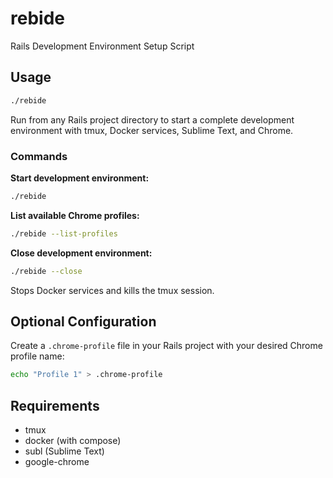 # rebide

Rails Development Environment Setup Script

## Usage

```bash
./rebide
```

Run from any Rails project directory to start a complete development environment with tmux, Docker services, Sublime Text, and Chrome.

### Commands

**Start development environment:**
```bash
./rebide
```

**List available Chrome profiles:**
```bash
./rebide --list-profiles
```

**Close development environment:**
```bash
./rebide --close
```
Stops Docker services and kills the tmux session.

## Optional Configuration

Create a `.chrome-profile` file in your Rails project with your desired Chrome profile name:
```bash
echo "Profile 1" > .chrome-profile
```

## Requirements

- tmux
- docker (with compose)
- subl (Sublime Text)
- google-chrome